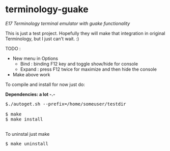 terminology-guake
=================

*E17 Terminology terminal emulator with guake functionality*

This is just a test project. Hopefully they will make that integration in original Terminology, but I just can't wait. :)

TODO :

 - New menu in Options
 	- Bind : binding F12 key and toggle show/hide for console
	- Expand : press F12 twice for maximize and then hide the console
 - Make above work

To compile and install for now just do:

**Dependencies: a lot -.-**

<pre>
$./autoget.sh --prefix=/home/someuser/testdir

$ make
$ make install 

</pre>

To uninstal just make 
<pre>
$ make uninstall
</pre>

